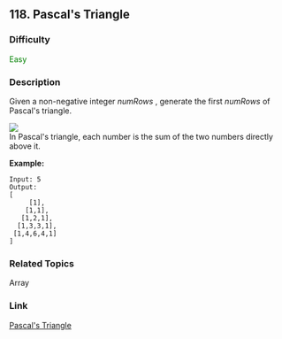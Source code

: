 ## 118. Pascal's Triangle
### Difficulty

 <font color=green>Easy</font>

### Description

Given a non-negative integer  _numRows_ , generate the first _numRows_ of
Pascal's triangle.

![](https://upload.wikimedia.org/wikipedia/commons/0/0d/PascalTriangleAnimated2.gif)  
In Pascal's triangle, each number is the sum of the two numbers directly above
it.

**Example:**
            Input: 5    Output:    [         [1],        [1,1],       [1,2,1],      [1,3,3,1],     [1,4,6,4,1]    ]    


### Related Topics

Array


### Link
[Pascal's Triangle](https://leetcode.com/problems/pascals-triangle)
